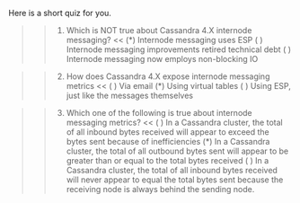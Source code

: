 Here is a short quiz for you.

>>1. Which is NOT true about Cassandra 4.X internode messaging? <<
(*) Internode messaging uses ESP
( ) Internode messaging improvements retired technical debt
( ) Internode messaging now employs non-blocking IO

>>2. How does Cassandra 4.X expose internode messaging metrics <<
( ) Via email
(*) Using virtual tables
( ) Using ESP, just like the messages themselves

>>3. Which one of the following is true about internode messaging metrics? <<
( ) In a Cassandra cluster, the total of all inbound bytes received will appear to exceed the bytes sent because of inefficiencies
(*) In a Cassandra cluster, the total of all outbound bytes sent will appear to be greater than or equal to the total bytes received
( ) In a Cassandra cluster, the total of all inbound bytes received will never appear to equal the total bytes sent because the receiving node is always behind the sending node.
